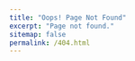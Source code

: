 ```yaml
---
title: "Oops! Page Not Found"
excerpt: "Page not found."
sitemap: false
permalink: /404.html
---
```


<script type="text/javascript">
    var userLang = navigator.language || navigator.userLanguage;
    location.href = userLang.substring(0,2) == "en" ?
        "{{ site.url }}{{ site.baseurl }}/en/404.html"
        "{{ site.url }}{{ site.baseurl }}/es/404.html"
</script>
